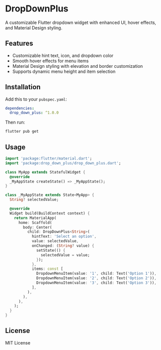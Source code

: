 # DropDownPlus

A customizable Flutter dropdown widget with enhanced UI, hover effects, and Material Design styling.

## Features
- Customizable hint text, icon, and dropdown color
- Smooth hover effects for menu items
- Material Design styling with elevation and border customization
- Supports dynamic menu height and item selection

## Installation
Add this to your `pubspec.yaml`:
```yaml
dependencies:
  drop_down_plus: ^1.0.0
```

Then run:
```bash
flutter pub get
```

## Usage
```dart
import 'package:flutter/material.dart';
import 'package:drop_down_plus/drop_down_plus.dart';

class MyApp extends StatefulWidget {
  @override
  _MyAppState createState() => _MyAppState();
}

class _MyAppState extends State<MyApp> {
  String? selectedValue;

  @override
  Widget build(BuildContext context) {
    return MaterialApp(
      home: Scaffold(
        body: Center(
          child: DropDownPlus<String>(
            hintText: 'Select an option',
            value: selectedValue,
            onChanged: (String? value) {
              setState(() {
                selectedValue = value;
              });
            },
            items: const [
              DropdownMenuItem(value: '1', child: Text('Option 1')),
              DropdownMenuItem(value: '2', child: Text('Option 2')),
              DropdownMenuItem(value: '3', child: Text('Option 3')),
            ],
          ),
        ),
      ),
    );
  }
}
```

## License
MIT License